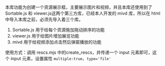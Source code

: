 本库功能为创建一个资源展示框，主要展示图片和视频，并且本库还使用到了 Sortable.js 和 viewer.js这两个第三方库，已经本人开发的 mivd 库，所以在 html 中导入本库之前，必须先导入着三个库。
1. Sortable.js 用于给每个资源施加拖动排序的功能
2. viewer.js 用于给图片增加展览功能
3. mivd 用于给视频添加点击然后弹窗播放的功能

使用方式：调用 rescs.mjs 中的create_rescs，并传递一个 input 元素即可，这个 input 元素，设置属性 `multiple:true`、`type='file'`